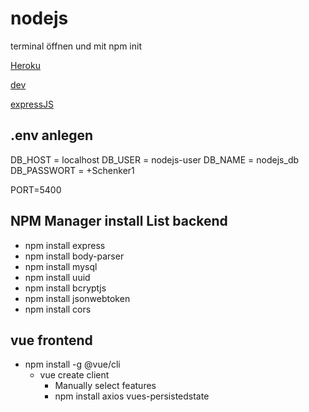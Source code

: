 # nodejs

terminal öffnen und mit npm init

[Heroku](https://www.heroku.com/nodejs)

[dev](https://dev.to/webdeasy/complete-login-system-with-node-js-vue-js-restapi-jwt-part-1-2-1fm6)

[expressJS](https://expressjs.com/de/)

## .env anlegen

DB_HOST     =   localhost
DB_USER     =   nodejs-user
DB_NAME     =   nodejs_db
DB_PASSWORT =   +Schenker1

PORT=5400  

## NPM Manager install List backend

-   npm install express
-   npm install body-parser
-   npm install mysql
-   npm install uuid
-   npm install bcryptjs
-   npm install jsonwebtoken
-   npm install cors

## vue frontend

-   npm install -g @vue/cli
    -   vue create client
        -   Manually select features
        -   npm install axios vues-persistedstate